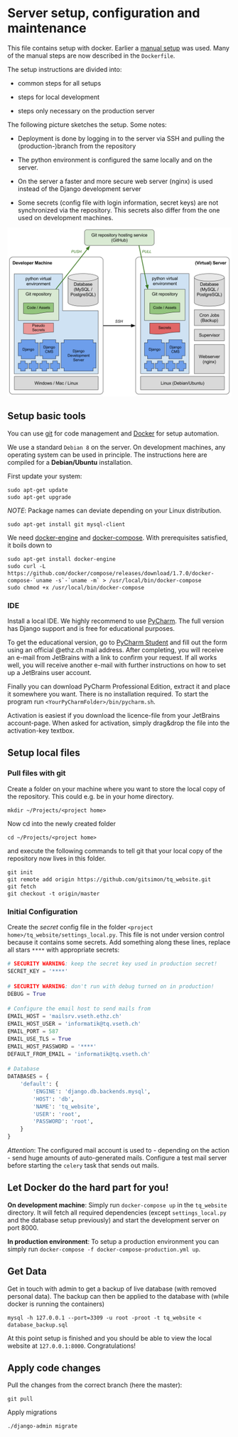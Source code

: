 # Server setup, configuration and maintenance

This file contains setup with docker. Earlier a [manual setup](setup_virtualenv.md) was used. Many of the manual steps are now described in the `Dockerfile`.

The setup instructions are divided into:

* common steps for all setups

* steps for local development

* steps only necessary on the production server

The following picture sketches the setup. Some notes:

* Deployment is done by logging in to the server via SSH and pulling the (production-)branch from the repository

* The python environment is configured the same locally and on the server.

* On the server a faster and more secure web server (nginx) is used instead of the Django development server

* Some secrets (config file with login information, secret keys) are not synchronized via the repository. This secrets also differ from the one used on development machines.

![Webstack](webstack.svg)

## Setup basic tools

You can use [git](https://git-scm.com/) for code management and [Docker](//www.docker.com) for setup automation.

We use a standard `Debian 8` on the server. On development machines, any operating system can be used in principle. The instructions here are compiled for a **Debian/Ubuntu** installation.

First update your system:

```shell
sudo apt-get update
sudo apt-get upgrade
```

*NOTE*: Package names can deviate depending on your Linux distribution.

```shell
sudo apt-get install git mysql-client
```

We need [docker-engine](https://docs.docker.com/engine/installation/linux/ubuntulinux/) and [docker-compose](https://docs.docker.com/compose/install/). With prerequisites satisfied, it boils down to

```shell
sudo apt-get install docker-engine
sudo curl -L https://github.com/docker/compose/releases/download/1.7.0/docker-compose-`uname -s`-`uname -m` > /usr/local/bin/docker-compose
sudo chmod +x /usr/local/bin/docker-compose
```

### IDE

Install a local IDE. We highly recommend to use [PyCharm](https://www.jetbrains.com/pycharm/). The full version has Django support and is free for educational purposes.

To get the educational version, go to [PyCharm Student](https://www.jetbrains.com/shop/eform/students) and fill out the form using an official @ethz.ch mail address. After completing, you will receive an e-mail from JetBrains with a link to confirm your request. If all works well, you will receive another e-mail with further instructions on how to set up a JetBrains user account.

Finally you can download PyCharm Professional Edition, extract it and place it somewhere you want. There is no installation required. To start the program run `<YourPyCharmFolder>/bin/pycharm.sh`.

Activation is easiest if you download the licence-file from your JetBrains account-page. When asked for activation, simply drag&drop the file into the activation-key textbox.


## Setup local files

### Pull files with git

Create a folder on your machine where you want to store the local copy of the repository. This could e.g. be in your home directory.

```shell
mkdir ~/Projects/<project home>
```

Now cd into the newly created folder

```shell
cd ~/Projects/<project home>
```

and execute the following commands to tell git that your local copy of the repository now lives in this folder.

```shell
git init
git remote add origin https://github.com/gitsimon/tq_website.git
git fetch
git checkout -t origin/master
```

### Initial Configuration

Create the *secret* config file in the folder `<project home>/tq_website/settings_local.py`.
This file is not under version control because it contains some secrets.
Add something along these lines, replace all stars `****` with appropriate secrets:

```python
# SECURITY WARNING: keep the secret key used in production secret!
SECRET_KEY = '****'

# SECURITY WARNING: don't run with debug turned on in production!
DEBUG = True

# Configure the email host to send mails from
EMAIL_HOST = 'mailsrv.vseth.ethz.ch'
EMAIL_HOST_USER = 'informatik@tq.vseth.ch'
EMAIL_PORT = 587
EMAIL_USE_TLS = True
EMAIL_HOST_PASSWORD = '****'
DEFAULT_FROM_EMAIL = 'informatik@tq.vseth.ch'

# Database
DATABASES = {
    'default': {
        'ENGINE': 'django.db.backends.mysql',
        'HOST': 'db',
        'NAME': 'tq_website',
        'USER': 'root',
        'PASSWORD': 'root',
    }
}
```

*Attention*: The configured mail account is used to - depending on the action - send huge amounts of auto-generated mails. Configure a test mail server before starting the `celery` task that sends out mails.


## Let Docker do the hard part for you!

**On development machine**:
Simply run
	``docker-compose up``
in the `tq_website` directory. It will fetch all required dependencies (except `settings_local.py` and the database setup previously) and start the development server on port 8000.

**In production environment**:
To setup a production environment you can simply run ``docker-compose -f docker-compose-production.yml up``.

## Get Data

Get in touch with admin to get a backup of live database (with removed personal data).
The backup can then be applied to the database with (while docker is running the containers)

```shell
mysql -h 127.0.0.1 --port=3309 -u root -proot -t tq_website < database_backup.sql
```
	



	
At this point setup is finished and you should be able to view the local website at `127.0.0.1:8000`. Congratulations!

    
    
## Apply code changes
Pull the changes from the correct branch (here the master):

```shell
git pull
```

Apply migrations

```shell
./django-admin migrate
```
